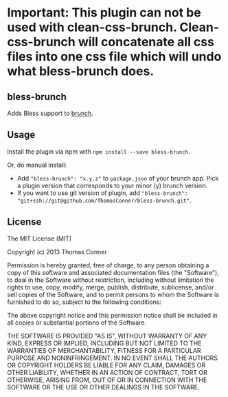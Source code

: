 # <b>Important:</b> This plugin can not be used with clean-css-brunch. Clean-css-brunch will concatenate all css files into one css file which will undo what bless-brunch does.

## bless-brunch
Adds Bless support to [brunch](http://brunch.io).

## Usage
Install the plugin via npm with `npm install --save bless-brunch`.

Or, do manual install:

* Add `"bless-brunch": "x.y.z"` to `package.json` of your brunch app.
  Pick a plugin version that corresponds to your minor (y) brunch version.
* If you want to use git version of plugin, add
`"bless-brunch": "git+ssh://git@github.com/ThomasConner/bless-brunch.git"`.

## License

The MIT License (MIT)

Copyright (c) 2013 Thomas Conner

Permission is hereby granted, free of charge, to any person obtaining a copy
of this software and associated documentation files (the "Software"), to deal
in the Software without restriction, including without limitation the rights
to use, copy, modify, merge, publish, distribute, sublicense, and/or sell
copies of the Software, and to permit persons to whom the Software is
furnished to do so, subject to the following conditions:

The above copyright notice and this permission notice shall be included in
all copies or substantial portions of the Software.

THE SOFTWARE IS PROVIDED "AS IS", WITHOUT WARRANTY OF ANY KIND, EXPRESS OR
IMPLIED, INCLUDING BUT NOT LIMITED TO THE WARRANTIES OF MERCHANTABILITY,
FITNESS FOR A PARTICULAR PURPOSE AND NONINFRINGEMENT. IN NO EVENT SHALL THE
AUTHORS OR COPYRIGHT HOLDERS BE LIABLE FOR ANY CLAIM, DAMAGES OR OTHER
LIABILITY, WHETHER IN AN ACTION OF CONTRACT, TORT OR OTHERWISE, ARISING FROM,
OUT OF OR IN CONNECTION WITH THE SOFTWARE OR THE USE OR OTHER DEALINGS IN
THE SOFTWARE.
